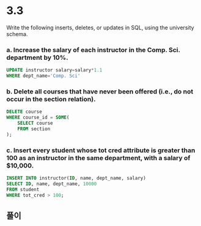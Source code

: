 # 3.3
 Write the following inserts, deletes, or updates in SQL, using the university
schema.

### a. Increase the salary of each instructor in the Comp. Sci. department by 10%.
```sql
UPDATE instructor salary=salary*1.1
WHERE dept_name='Comp. Sci'
```

### b. Delete all courses that have never been offered (i.e., do not occur in the section relation).
```sql
DELETE course
WHERE course_id = SOME(
    SELECT course
    FROM section
);
```

### c. Insert every student whose tot cred attribute is greater than 100 as an instructor in the same department, with a salary of $10,000.
```sql
INSERT INTO instructor(ID, name, dept_name, salary)
SELECT ID, name, dept_name, 10000
FROM student
WHERE tot_cred > 100;
```

## 풀이